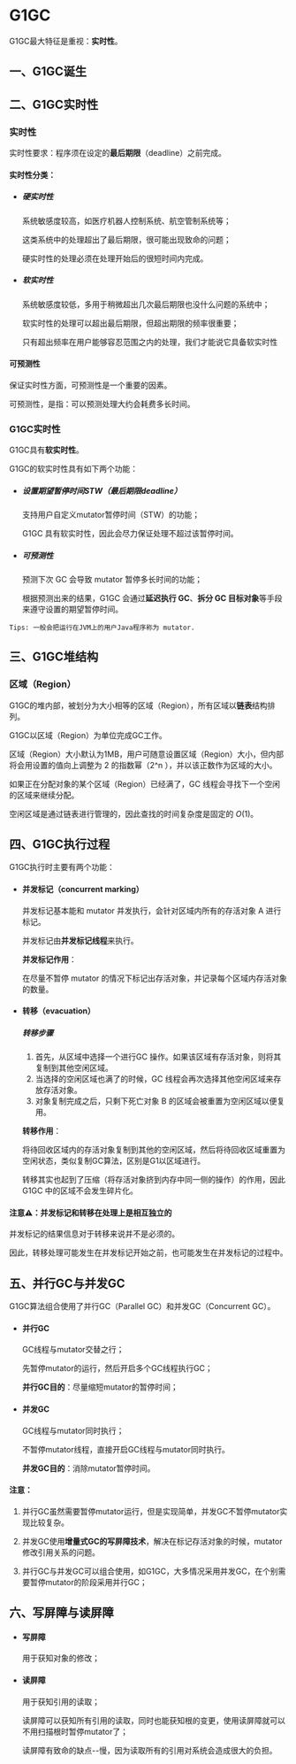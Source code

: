 # G1GC

G1GC最大特征是重视：**实时性**。

## 一、G1GC诞生





## 二、G1GC实时性

### 实时性

实时性要求：程序须在设定的**最后期限**（deadline）之前完成。

#### 实时性分类：

- ##### 硬实时性

  系统敏感度较高，如医疗机器人控制系统、航空管制系统等；

  这类系统中的处理超出了最后期限，很可能出现致命的问题；

  硬实时性的处理必须在处理开始后的很短时间内完成。

- ##### 软实时性

  系统敏感度较低，多用于稍微超出几次最后期限也没什么问题的系统中；

  软实时性的处理可以超出最后期限，但超出期限的频率很重要；

  只有超出频率在用户能够容忍范围之内的处理，我们才能说它具备软实时性

#### 可预测性

保证实时性方面，可预测性是一个重要的因素。

可预测性，是指：可以预测处理大约会耗费多长时间。

### G1GC实时性

G1GC具有**软实时性**。

G1GC的软实时性具有如下两个功能：

- ##### 设置期望暂停时间STW（最后期限deadline）

  支持用户自定义mutator暂停时间（STW）的功能；

  G1GC 具有软实时性，因此会尽力保证处理不超过该暂停时间。

- ##### 可预测性

  预测下次 GC 会导致 mutator 暂停多长时间的功能；

  根据预测出来的结果，G1GC 会通过**延迟执行 GC**、**拆分 GC 目标对象**等手段来遵守设置的期望暂停时间。

```
Tips: 一般会把运行在JVM上的用户Java程序称为 mutator.
```



## 三、G1GC堆结构

### 区域（Region）

G1GC的堆内部，被划分为大小相等的区域（Region），所有区域以**链表**结构排列。

G1GC以区域（Region）为单位完成GC工作。

区域（Region）大小默认为1MB，用户可随意设置区域（Region）大小，但内部将会用设置的值向上调整为 2 的指数幂（2^n ），并以该正数作为区域的大小。

如果正在分配对象的某个区域（Region）已经满了，GC 线程会寻找下一个空闲的区域来继续分配。

空闲区域是通过链表进行管理的，因此查找的时间复杂度是固定的 *O*(1)。



## 四、G1GC执行过程

G1GC执行时主要有两个功能：

- #### 并发标记（concurrent marking）

  并发标记基本能和 mutator 并发执行，会针对区域内所有的存活对象 A 进行标记。

  并发标记由**并发标记线程**来执行。

  **并发标记作用**：

  在尽量不暂停 mutator 的情况下标记出存活对象，并记录每个区域内存活对象的数量。

- #### 转移（evacuation）

  ##### 转移步骤

  1. 首先，从区域中选择一个进行GC 操作。如果该区域有存活对象，则将其复制到其他空闲区域。
  2. 当选择的空闲区域也满了的时候，GC 线程会再次选择其他空闲区域来存放存活对象。
  3. 对象复制完成之后，只剩下死亡对象 B 的区域会被重置为空闲区域以便复用。

  **转移作用**：

  将待回收区域内的存活对象复制到其他的空闲区域，然后将待回收区域重置为空闲状态，类似复制GC算法，区别是G1以区域进行。

  转移其实也起到了压缩（将存活对象挤到内存中同一侧的操作）的作用，因此 G1GC 中的区域不会发生碎片化。

#### 注意⚠️：并发标记和转移在处理上是相互独立的

并发标记的结果信息对于转移来说并不是必须的。

因此，转移处理可能发生在并发标记开始之前，也可能发生在并发标记的过程中。



## 五、并行GC与并发GC

G1GC算法组合使用了并行GC（Parallel GC）和并发GC（Concurrent GC）。

- #### 并行GC

  GC线程与mutator交替之行；

  先暂停mutator的运行，然后开启多个GC线程执行GC；

  **并行GC目的**：尽量缩短mutator的暂停时间；

- #### 并发GC

  GC线程与mutator同时执行；

  不暂停mutator线程，直接开启GC线程与mutator同时执行。

  **并发GC目的**：消除mutator暂停时间。

#### 注意：

1. 并行GC虽然需要暂停mutator运行，但是实现简单，并发GC不暂停mutator实现比较复杂。

2. 并发GC使用**增量式GC的写屏障技术**，解决在标记存活对象的时候，mutator修改引用关系的问题。
3. 并行GC与并发GC可以组合使用，如G1GC，大多情况采用并发GC，在个别需要暂停mutator的阶段采用并行GC；



## 六、写屏障与读屏障

- #### 写屏障

  用于获知对象的修改；

- #### 读屏障

  用于获知引用的读取；

  读屏障可以获知所有引用的读取，同时也能获知根的变更，使用读屏障就可以不用扫描根时暂停mutator了；

  读屏障有致命的缺点--慢，因为读取所有的引用对系统会造成很大的负担。

  